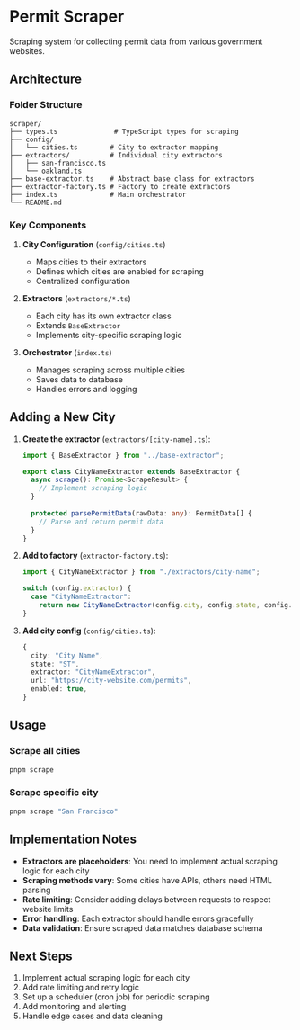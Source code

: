 # Permit Scraper

Scraping system for collecting permit data from various government websites.

## Architecture

### Folder Structure
```
scraper/
├── types.ts              # TypeScript types for scraping
├── config/
│   └── cities.ts        # City to extractor mapping
├── extractors/          # Individual city extractors
│   ├── san-francisco.ts
│   └── oakland.ts
├── base-extractor.ts    # Abstract base class for extractors
├── extractor-factory.ts # Factory to create extractors
├── index.ts             # Main orchestrator
└── README.md
```

### Key Components

1. **City Configuration** (`config/cities.ts`)
   - Maps cities to their extractors
   - Defines which cities are enabled for scraping
   - Centralized configuration

2. **Extractors** (`extractors/*.ts`)
   - Each city has its own extractor class
   - Extends `BaseExtractor`
   - Implements city-specific scraping logic

3. **Orchestrator** (`index.ts`)
   - Manages scraping across multiple cities
   - Saves data to database
   - Handles errors and logging

## Adding a New City

1. **Create the extractor** (`extractors/[city-name].ts`):
   ```typescript
   import { BaseExtractor } from "../base-extractor";
   
   export class CityNameExtractor extends BaseExtractor {
     async scrape(): Promise<ScrapeResult> {
       // Implement scraping logic
     }
     
     protected parsePermitData(rawData: any): PermitData[] {
       // Parse and return permit data
     }
   }
   ```

2. **Add to factory** (`extractor-factory.ts`):
   ```typescript
   import { CityNameExtractor } from "./extractors/city-name";
   
   switch (config.extractor) {
     case "CityNameExtractor":
       return new CityNameExtractor(config.city, config.state, config.url);
   }
   ```

3. **Add city config** (`config/cities.ts`):
   ```typescript
   {
     city: "City Name",
     state: "ST",
     extractor: "CityNameExtractor",
     url: "https://city-website.com/permits",
     enabled: true,
   }
   ```

## Usage

### Scrape all cities
```bash
pnpm scrape
```

### Scrape specific city
```bash
pnpm scrape "San Francisco"
```

## Implementation Notes

- **Extractors are placeholders**: You need to implement actual scraping logic for each city
- **Scraping methods vary**: Some cities have APIs, others need HTML parsing
- **Rate limiting**: Consider adding delays between requests to respect website limits
- **Error handling**: Each extractor should handle errors gracefully
- **Data validation**: Ensure scraped data matches database schema

## Next Steps

1. Implement actual scraping logic for each city
2. Add rate limiting and retry logic
3. Set up a scheduler (cron job) for periodic scraping
4. Add monitoring and alerting
5. Handle edge cases and data cleaning

